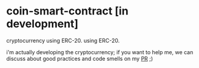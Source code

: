 # coin-smart-contract [in development]

cryptocurrency using ERC-20. using ERC-20.

i'm actually developing the cryptocurrency;
if you want to help me, we can discuss about good practices and code smells on my [PR](https://github.com/stefannovasky/coin-smart-contract/pull/1) ;)
